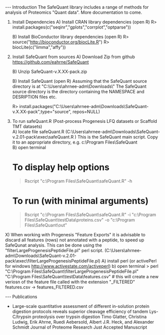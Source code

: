 

--- Introduction
The SafeQuant library includes a range of methods for analysis of Proteomics "Quant data".
More documentation to come.

1) Install Dependencies
	A) Install CRAN library dependencies (open R)
		R> install.packages(c("seqinr","gplots","corrplot","optparse"))


	B) Install BioConductor library dependencies (open R)
		R> source("http://bioconductor.org/biocLite.R")
		R> biocLite(c("limma","affy"))

2) Install SafeQuant from sources
	A) Download Zip from github
	https://github.com/eahrne/SafeQuant

	B) Unzip SafeQuant-v.X.XX-pack.zip
		
	B) Install SafeQuant (open R)
	Assuming that the SafeQuant source directory is at "C:\\Users\\ahrnee-adm\\Downloads\\"
	The SafeQuant source directory is the directory containing the NAMESPACE and DESRIPTION files etc.

	R> install.packages("C:\\Users\\ahrnee-adm\\Downloads\\SafeQuant-v.X.XX-pack",type="source", repos=NULL)

3) To run safeQuant.R (Post-process Progenesis LFQ datasets or Scaffold TMT datasets)    
	A) locate file safeQuant.R (C:\Users\ahrnee-adm\Downloads\SafeQuant-v.2.01-pack\exec\safeQuant.R ) 
		This is the SafeQuant main script. Copy it to an appropriate directory, e.g. c:\Program Files\SafeQuant\
	B) open terminal
	# To display help options
	> Rscript "c:\Program Files\SafeQuant\safeQuant.R" -h
	# To run (with minimal arguments)
	>Rscript "c:\Program Files\SafeQuant\safeQuant.R" -i "c:\Program Files\SafeQuant\testData\proteins.csv" -o "c:\Program Files\SafeQuant\out"

X) When working with Progenesis "Feature Exports" it is advisable to discard all features (rows) not annotated with a peptide, to speed up SafeQunat analysis.
This can be done using the "filterLargeProgenesisPeptideFile.pl" perl script. (C:\Users\ahrnee-adm\Downloads\SafeQuant-v.2.01-pack\exec\filterLargeProgenesisPeptideFile.pl) 
	A) install perl (or activePerl for windows http://www.activestate.com/activeperl)
	b) open terminal
	> perl "C:\Program Files\SafeQuant\filterLargeProgenesisPeptideFile.pl" "C:\Program Files\SafeQuant\testData\features.csv"
	# this will create a new veriosn of the feature file called with the extension "_FILTERED" features.csv -> features_FILTERED.csv

--- Publications

* Large-scale quantitative assessment of different in-solution protein digestion protocols reveals superior cleavage efficiency of tandem Lys-C/trypsin proteolysis over trypsin digestion
Timo Glatter, Christina Ludwig, Erik Ahrne, Ruedi Aebersold, Albert J.R. Heck, and Alexander Schmidt
Journal of Proteome Research Just Accepted Manuscript
